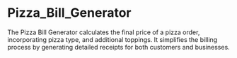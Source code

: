 # Pizza_Bill_Generator
The Pizza Bill Generator calculates the final price of a pizza order, incorporating pizza type, and additional toppings. It simplifies the billing process by generating detailed receipts for both customers and businesses.
